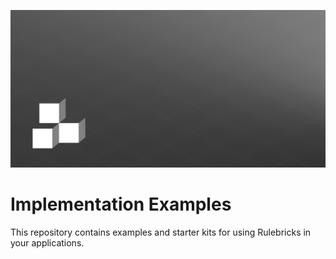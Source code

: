![Banner](banner.png)

# Implementation Examples

This repository contains examples and starter kits for using Rulebricks in your applications.
